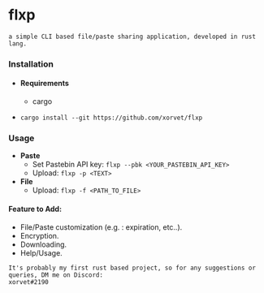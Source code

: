 # flxp
```
a simple CLI based file/paste sharing application, developed in rust lang.
```

### Installation

- #### Requirements
  - cargo

- ```cargo install --git https://github.com/xorvet/flxp```

### Usage
- **Paste**
  - Set Pastebin API key: ```flxp --pbk <YOUR_PASTEBIN_API_KEY>```
  - Upload: ```flxp -p <TEXT>```
- **File**
  - Upload: ```flxp -f <PATH_TO_FILE>```

#### Feature to Add:
- File/Paste customization (e.g. : expiration, etc..).
- Encryption.
- Downloading.
- Help/Usage.

```
It's probably my first rust based project, so for any suggestions or queries, DM me on Discord:
xorvet#2190
```
